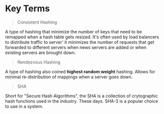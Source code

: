 # Key Terms

> Consistent Hashing

  A type of hashing that minimize the number of keys that need to be remapped when a hash table gets resized. It's often used by load balancers to distribute traffic to server' it minimizes the number of requests that get forwarded to different servers when news servers are added or when existing servers are brought down.

> Rendezvous Hashing 

  A type of hashing also coined **highest random weight** hashing. Allows for minimal re-distribution of mappings when a server goes down.


> SHA 

  Short for "Secure Hash Algorithms", the SHA is a collection of crytographic hash functions used in the industry. These days. SHA-3 is a popular choice to use in a system.